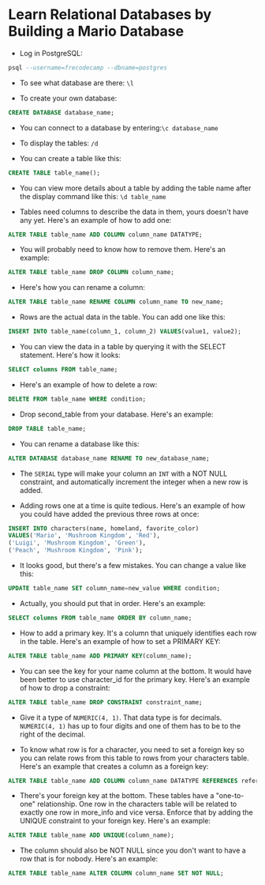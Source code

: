 # Learn Relational Databases by Building a Mario Database

- Log in PostgreSQL:
```sql
psql --username=frecodecamp --dbname=postgres
```
- To see what database are there: `\l`

- To create your own database:
```sql
CREATE DATABASE database_name;
```

- You can connect to a database by entering:`\c database_name`

- To display the tables: `/d`
- You can create a table like this:
```sql 
CREATE TABLE table_name(); 
```

- You can view more details about a table by adding the table name after the display command like this: `\d table_name`

- Tables need columns to describe the data in them, yours doesn't have any yet. Here's an example of how to add one:
```sql
ALTER TABLE table_name ADD COLUMN column_name DATATYPE;
```

- You will probably need to know how to remove them. Here's an example:
```sql
ALTER TABLE table_name DROP COLUMN column_name;
```

- Here's how you can rename a column:
```sql
ALTER TABLE table_name RENAME COLUMN column_name TO new_name;
``` 

- Rows are the actual data in the table. You can add one like this:
```sql
INSERT INTO table_name(column_1, column_2) VALUES(value1, value2);
```

- You can view the data in a table by querying it with the SELECT statement. Here's how it looks:
```sql
SELECT columns FROM table_name;
```
- Here's an example of how to delete a row:
```sql
DELETE FROM table_name WHERE condition;
```
- Drop second_table from your database. Here's an example:
```sql
DROP TABLE table_name;
```

- You can rename a database like this:
```sql
ALTER DATABASE database_name RENAME TO new_database_name;
```

- The `SERIAL` type will make your column an `INT` with a NOT NULL constraint, and automatically increment the integer when a new row is added.

- Adding rows one at a time is quite tedious. Here's an example of how you could have added the previous three rows at once:
```sql
INSERT INTO characters(name, homeland, favorite_color)
VALUES('Mario', 'Mushroom Kingdom', 'Red'),
('Luigi', 'Mushroom Kingdom', 'Green'),
('Peach', 'Mushroom Kingdom', 'Pink');
```

- It looks good, but there's a few mistakes. You can change a value like this:
```sql
UPDATE table_name SET column_name=new_value WHERE condition;
```

- Actually, you should put that in order. Here's an example:
```sql
SELECT columns FROM table_name ORDER BY column_name;
```

- How to add a primary key. It's a column that uniquely identifies each row in the table. Here's an example of how to set a PRIMARY KEY:
```sql
ALTER TABLE table_name ADD PRIMARY KEY(column_name);
```

- You can see the key for your name column at the bottom. It would have been better to use character_id for the primary key. Here's an example of how to drop a constraint:
```sql
ALTER TABLE table_name DROP CONSTRAINT constraint_name;
```

- Give it a type of `NUMERIC(4, 1)`. That data type is for decimals. `NUMERIC(4, 1)` has up to four digits and one of them has to be to the right of the decimal.

- To know what row is for a character, you need to set a foreign key so you can relate rows from this table to rows from your characters table. Here's an example that creates a column as a foreign key:
```sql
ALTER TABLE table_name ADD COLUMN column_name DATATYPE REFERENCES referenced_table_name(referenced_column_name);
```

- There's your foreign key at the bottom. These tables have a "one-to-one" relationship. One row in the characters table will be related to exactly one row in more_info and vice versa. Enforce that by adding the UNIQUE constraint to your foreign key. Here's an example:
```sql
ALTER TABLE table_name ADD UNIQUE(column_name);
```

- The column should also be NOT NULL since you don't want to have a row that is for nobody. Here's an example:
```sql
ALTER TABLE table_name ALTER COLUMN column_name SET NOT NULL;
```